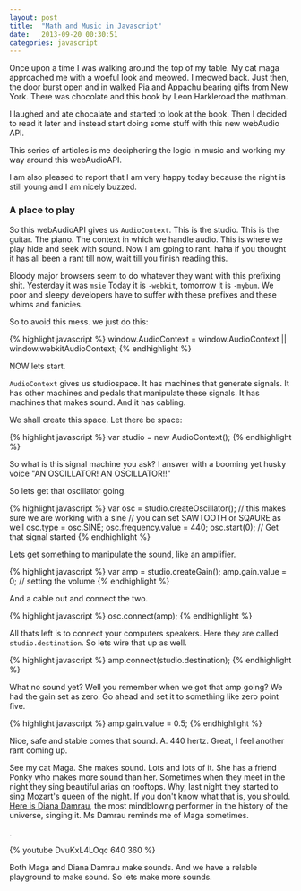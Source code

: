 ```yaml
---
layout: post
title:  "Math and Music in Javascript"
date:   2013-09-20 00:30:51
categories: javascript
---
```


Once upon a time I was walking around the top of my table. My cat maga approached me with a woeful look and meowed. I meowed back. Just then, the door burst open and in walked Pia and Appachu bearing gifts from New York. There was chocolate and this book by Leon Harkleroad the mathman.

I laughed and ate chocalate and started to look at the book. Then I decided to read it later and instead start doing some stuff with this new webAudio API.

This series of articles is me deciphering the logic in music and working my way around this webAudioAPI.

I am also pleased to report that I am very happy today because the night is still young and I am nicely buzzed.

### A place to play

So this webAudioAPI gives us `AudioContext`. This is the studio. This is the guitar. The piano. The context in which we handle audio. This is where we play hide and seek with sound. Now I am going to rant. haha if you thought it has all been a rant till now, wait till you finish reading this.

Bloody major browsers seem to do whatever they want with this prefixing shit. Yesterday it was `msie` Today it is `-webkit`, tomorrow it is `-mybum`. We poor and sleepy developers have to suffer with these prefixes and these whims and fanicies.

So to avoid this mess. we just do this:

{% highlight javascript %}
window.AudioContext = window.AudioContext || window.webkitAudioContext;
{% endhighlight %}


NOW lets start.

`AudioContext` gives us studiospace. It has machines that generate signals. It has other machines and pedals that manipulate these signals. It has machines that makes sound. And it has cabling.

We shall create this space. Let there be space:

{% highlight javascript %}
var studio = new AudioContext();
{% endhighlight %}

So what is this signal machine you ask? I answer with a booming yet husky voice "AN OSCILLATOR! AN OSCILLATOR!!"

So lets get that oscillator going.

{% highlight javascript %}
var osc = studio.createOscillator();
// this makes sure we are working with a sine
// you can set SAWTOOTH or SQAURE as well
osc.type = osc.SINE;
osc.frequency.value = 440;
osc.start(0); // Get that signal started
{% endhighlight %}

Lets get something to manipulate the sound, like an amplifier.

{% highlight javascript %}
var amp = studio.createGain();
amp.gain.value = 0;  // setting the volume
{% endhighlight %}


And a cable out and connect the two.

{% highlight javascript %}
osc.connect(amp);
{% endhighlight %}

All thats left is to connect your computers speakers. Here they are called `studio.destination`. So lets wire that up as well.

{% highlight javascript %}
amp.connect(studio.destination);
{% endhighlight %}

What no sound yet? Well you remember when we got that amp going? We had the gain set as zero. Go ahead and set it to something like zero point five.

{% highlight javascript %}
amp.gain.value = 0.5;
{% endhighlight %}

Nice, safe and stable comes that sound. A. 440 hertz. Great, I feel another rant coming up.

See my cat Maga. She makes sound. Lots and lots of it. She has a friend Ponky who makes more sound than her. Sometimes when they meet in the night they sing beautiful arias on rooftops. Why, last night they started to sing Mozart's queen of the night. If you don't know what that is, you should. [Here is Diana Damrau][damrau], the most mindblowng performer in the history of the universe, singing it. Ms Damrau reminds me of Maga sometimes.

.

{% youtube DvuKxL4LOqc 640 360 %}

Both Maga and Diana Damrau make sounds. And we have a relable playground to make sound. So lets make more sounds.

[damrau]:    http://www.youtube.com/watch?v=UXOYcd6KZ0E
